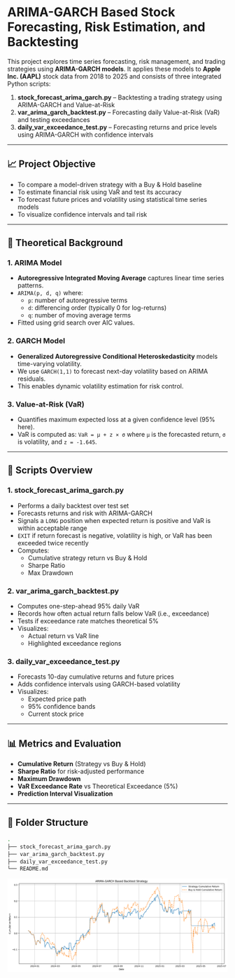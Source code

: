 # ARIMA-GARCH Based Stock Forecasting, Risk Estimation, and Backtesting

This project explores time series forecasting, risk management, and trading strategies using **ARIMA-GARCH models**. It applies these models to **Apple Inc. (AAPL)** stock data from 2018 to 2025 and consists of three integrated Python scripts:

1. **stock_forecast_arima_garch.py** – Backtesting a trading strategy using ARIMA-GARCH and Value-at-Risk
2. **var_arima_garch_backtest.py** – Forecasting daily Value-at-Risk (VaR) and testing exceedances
3. **daily_var_exceedance_test.py** – Forecasting returns and price levels using ARIMA-GARCH with confidence intervals

---

## 📈 Project Objective

- To compare a model-driven strategy with a Buy & Hold baseline  
- To estimate financial risk using VaR and test its accuracy  
- To forecast future prices and volatility using statistical time series models  
- To visualize confidence intervals and tail risk

---

## 📘 Theoretical Background

### 1. ARIMA Model  
- **Autoregressive Integrated Moving Average** captures linear time series patterns.
- `ARIMA(p, d, q)` where:
  - `p`: number of autoregressive terms
  - `d`: differencing order (typically 0 for log-returns)
  - `q`: number of moving average terms
- Fitted using grid search over AIC values.

### 2. GARCH Model  
- **Generalized Autoregressive Conditional Heteroskedasticity** models time-varying volatility.
- We use `GARCH(1,1)` to forecast next-day volatility based on ARIMA residuals.
- This enables dynamic volatility estimation for risk control.

### 3. Value-at-Risk (VaR)  
- Quantifies maximum expected loss at a given confidence level (95% here).
- VaR is computed as: `VaR = μ + z × σ` where `μ` is the forecasted return, `σ` is volatility, and `z = -1.645`.

---

## 🧪 Scripts Overview

### 1. **stock_forecast_arima_garch.py**
- Performs a daily backtest over test set
- Forecasts returns and risk with ARIMA-GARCH
- Signals a `LONG` position when expected return is positive and VaR is within acceptable range
- `EXIT` if return forecast is negative, volatility is high, or VaR has been exceeded twice recently
- Computes:
  - Cumulative strategy return vs Buy & Hold
  - Sharpe Ratio
  - Max Drawdown

### 2. **var_arima_garch_backtest.py**
- Computes one-step-ahead 95% daily VaR
- Records how often actual return falls below VaR (i.e., exceedance)
- Tests if exceedance rate matches theoretical 5%
- Visualizes:
  - Actual return vs VaR line
  - Highlighted exceedance regions

### 3. **daily_var_exceedance_test.py**
- Forecasts 10-day cumulative returns and future prices
- Adds confidence intervals using GARCH-based volatility
- Visualizes:
  - Expected price path
  - 95% confidence bands
  - Current stock price

---

## 📊 Metrics and Evaluation

- **Cumulative Return** (Strategy vs Buy & Hold)
- **Sharpe Ratio** for risk-adjusted performance
- **Maximum Drawdown**
- **VaR Exceedance Rate** vs Theoretical Exceedance (5%)
- **Prediction Interval Visualization**

---

## 📁 Folder Structure

```bash
.
├── stock_forecast_arima_garch.py
├── var_arima_garch_backtest.py
├── daily_var_exceedance_test.py
└── README.md
```

![Backtest Result](backtest_picture.png)

